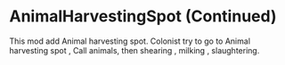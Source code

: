 # AnimalHarvestingSpot (Continued)

This mod add Animal harvesting spot.
Colonist try to go to Animal harvesting spot ,
Call animals, then shearing , milking , slaughtering.
